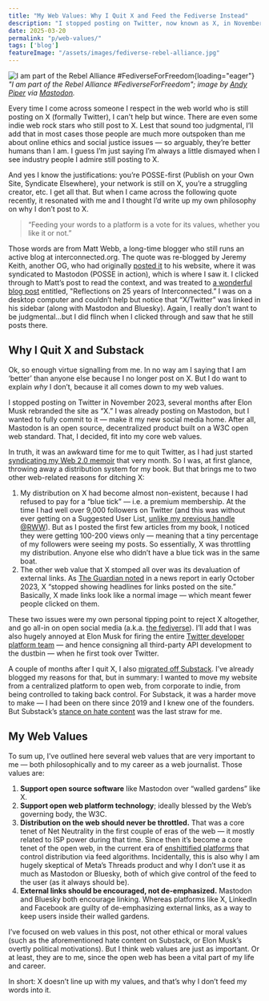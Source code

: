 ```yaml
---
title: "My Web Values: Why I Quit X and Feed the Fediverse Instead"
description: "I stopped posting on Twitter, now known as X, in November 2023. X isn't open, it throttles distribution, and devalues links. Simply put, it doesn't align with my values as a supporter of the open web."
date: 2025-03-20
permalink: "p/web-values/"
tags: ['blog']
featureImage: "/assets/images/fediverse-rebel-alliance.jpg"
---
```


![I am part of the Rebel Alliance #FediverseForFreedom](/assets/images/fediverse-rebel-alliance.jpg){loading="eager"}
*"I am part of the Rebel Alliance #FediverseForFreedom"; image by [Andy Piper](https://andypiper.omg.lol/) via [Mastodon](https://macaw.social/@andypiper/113939954653323747).*

Every time I come across someone I respect in the web world who is still posting on X (formally Twitter), I can't help but wince. There are even some indie web rock stars who still post to X. Lest that sound too judgmental, I’ll add that in most cases those people are much more outspoken than me about online ethics and social justice issues — so arguably, they’re better humans than I am. I guess I’m just saying I’m always a little dismayed when I see industry people I admire still posting to X.

And yes I know the justifications: you’re POSSE-first (Publish on your Own Site, Syndicate Elsewhere), your network is still on X, you’re a struggling creator, etc. I get all that. But when I came across the following quote recently, it resonated with me and I thought I’d write up my own philosophy on why I don’t post to X.

> “Feeding your words to a platform is a vote for its values, whether you like it or not.”

Those words are from Matt Webb, a long-time blogger who still runs an active blog at interconnected.org. The quote was re-blogged by Jeremy Keith, another OG, who had originally [posted it](https://adactio.com/notes/21795) to his website, where it was syndicated to Mastodon (POSSE in action), which is where I saw it. I clicked through to Matt’s post to read the context, and was treated to [a wonderful blog post](https://interconnected.org/home/2025/02/19/reflections) entitled, "Reflections on 25 years of Interconnected.” I was on a desktop computer and couldn’t help but notice that “X/Twitter” was linked in his sidebar (along with Mastodon and Bluesky). Again, I really don’t want to be judgmental…but I did flinch when I clicked through and saw that he still posts there.

## Why I Quit X and Substack

Ok, so enough virtue signalling from me. In no way am I saying that I am ‘better’ than anyone else because I no longer post on X. But I do want to explain *why* I don’t, because it all comes down to my web values. 

I stopped posting on Twitter in November 2023, several months after Elon Musk rebranded the site as “X.” I was already posting on Mastodon, but I wanted to fully commit to it — make it my new social media home. After all, Mastodon is an open source, decentralized product built on a W3C open web standard. That, I decided, fit into my core web values.

In truth, it was an awkward time for me to quit Twitter, as I had just started [syndicating my Web 2.0 memoir](/p/roadmap-bubbleblog/) that very month. So I was, at first glance, throwing away a distribution system for my book. But that brings me to two other web-related reasons for ditching X:

1. My distribution on X had become almost non-existent, because I had refused to pay for a “blue tick” — i.e. a premium membership. At the time I had well over 9,000 followers on Twitter (and this was without ever getting on a Suggested User List, [unlike my previous handle @RWW](/p/038-twitter-sul-2009-rww/)). But as I posted the first few articles from my book, I noticed they were getting 100-200 views only — meaning that a tiny percentage of my followers were seeing my posts. So essentially, X was throttling my distribution. Anyone else who didn’t have a blue tick was in the same boat.
2. The other web value that X stomped all over was its devaluation of external links. As [The Guardian noted](https://www.theguardian.com/technology/2023/oct/05/x-twitter-strips-headlines-new-links-why-elon-musk) in a news report in early October 2023, X “stopped showing headlines for links posted on the site.” Basically, X made links look like a normal image — which meant fewer people clicked on them. 

These two issues were my own personal tipping point to reject X altogether, and go all-in on open social media (a.k.a. [the fediverse](/p/the-golden-age-of-microblogging/)). I’ll add that I was also hugely annoyed at Elon Musk for firing the entire [Twitter developer platform team](https://thenewstack.io/twitter-turmoil-we-need-an-open-protocol-for-public-discourse/) — and hence consigning all third-party API development to the dustbin — when he first took over Twitter.

A couple of months after I quit X, I also [migrated off Substack](https://ricmac.org/2024/01/26/why-i-migrated-my-newsletter-from-substack-to-eleventy-and-buttondown/). I’ve already blogged my reasons for that, but in summary: I wanted to move my website from a centralized platform to open web, from corporate to indie, from being controlled to taking back control. For Substack, it was a harder move to make — I had been on there since 2019 and I knew one of the founders. But Substack’s [stance on hate content](https://www.theguardian.com/media/2024/jan/12/casey-newton-quits-substack-nazi-newsletter) was the last straw for me. 

## My Web Values

To sum up, I’ve outlined here several web values that are very important to me — both philosophically and to my career as a web journalist. Those values are:

1. **Support open source software** like Mastodon over “walled gardens” like X.
2. **Support open web platform technology**; ideally blessed by the Web’s governing body, the W3C.
3. **Distribution on the web should never be throttled.** That was a core tenet of Net Neutrality in the first couple of eras of the web — it mostly related to ISP power during that time. Since then it’s become a core tenet of the open web, in the current era of [enshittified platforms](/p/enshittification/) that control distribution via feed algorithms. Incidentally, this is also why I am hugely skeptical of Meta’s Threads product and why I don’t use it as much as Mastodon or Bluesky, both of which give control of the feed to the user (as it always should be).
4. **External links should be encouraged, not de-emphasized.** Mastodon and Bluesky both encourage linking. Whereas platforms like X, LinkedIn and Facebook are guilty of de-emphasizing external links, as a way to keep users inside their walled gardens.

I’ve focused on web values in this post, not other ethical or moral values (such as the aforementioned hate content on Substack, or Elon Musk’s overtly political motivations). But I think web values are just as important. Or at least, they are to me, since the open web has been a vital part of my life and career.

In short: X doesn’t line up with my values, and that’s why I don’t feed my words into it.
